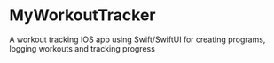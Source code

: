 # MyWorkoutTracker
A workout tracking IOS app using Swift/SwiftUI for creating programs, logging workouts and tracking progress
